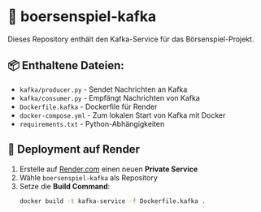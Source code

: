 # 📌 boersenspiel-kafka

Dieses Repository enthält den Kafka-Service für das Börsenspiel-Projekt.

## 📦 Enthaltene Dateien:
- `kafka/producer.py` - Sendet Nachrichten an Kafka
- `kafka/consumer.py` - Empfängt Nachrichten von Kafka
- `Dockerfile.kafka` - Dockerfile für Render
- `docker-compose.yml` - Zum lokalen Start von Kafka mit Docker
- `requirements.txt` - Python-Abhängigkeiten

## 🚀 Deployment auf Render
1. Erstelle auf [Render.com](https://render.com/) einen neuen **Private Service**
2. Wähle `boersenspiel-kafka` als Repository
3. Setze die **Build Command**:  
   ```sh
   docker build -t kafka-service -f Dockerfile.kafka .
